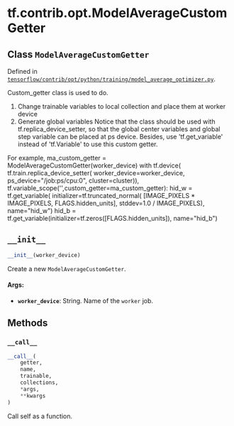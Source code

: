 <div itemscope itemtype="http://developers.google.com/ReferenceObject">
<meta itemprop="name" content="tf.contrib.opt.ModelAverageCustomGetter" />
<meta itemprop="path" content="Stable" />
<meta itemprop="property" content="__call__"/>
<meta itemprop="property" content="__init__"/>
</div>

# tf.contrib.opt.ModelAverageCustomGetter

## Class `ModelAverageCustomGetter`





Defined in [`tensorflow/contrib/opt/python/training/model_average_optimizer.py`](/code/stable/tensorflow/contrib/opt/python/training/model_average_optimizer.py).

Custom_getter class is used to do.

1. Change trainable variables to local collection and place them at worker
  device
2. Generate global variables
  Notice that the class should be used with tf.replica_device_setter,
  so that the global center variables and global step variable can be placed
  at ps device. Besides, use 'tf.get_variable' instead of 'tf.Variable' to
  use this custom getter.

For example,
ma_custom_getter = ModelAverageCustomGetter(worker_device)
with tf.device(
  tf.train.replica_device_setter(
    worker_device=worker_device,
    ps_device="/job:ps/cpu:0",
    cluster=cluster)),
  tf.variable_scope('',custom_getter=ma_custom_getter):
  hid_w = tf.get_variable(
    initializer=tf.truncated_normal(
        [IMAGE_PIXELS * IMAGE_PIXELS, FLAGS.hidden_units],
        stddev=1.0 / IMAGE_PIXELS),
    name="hid_w")
  hid_b = tf.get_variable(initializer=tf.zeros([FLAGS.hidden_units]),
                          name="hid_b")

<h2 id="__init__"><code>__init__</code></h2>

``` python
__init__(worker_device)
```

Create a new `ModelAverageCustomGetter`.

#### Args:

* <b>`worker_device`</b>: String.  Name of the `worker` job.



## Methods

<h3 id="__call__"><code>__call__</code></h3>

``` python
__call__(
    getter,
    name,
    trainable,
    collections,
    *args,
    **kwargs
)
```

Call self as a function.



